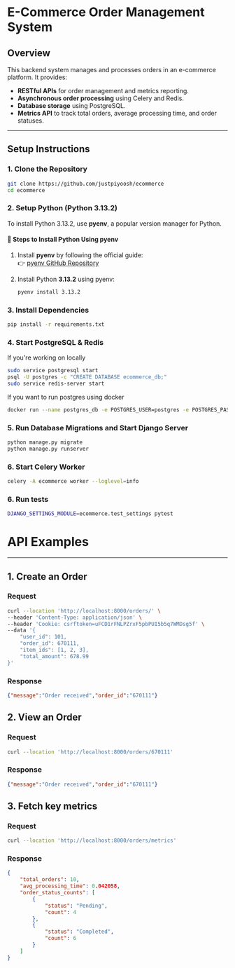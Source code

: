 # E-Commerce Order Management System

## Overview
This backend system manages and processes orders in an e-commerce platform. It provides:  
- **RESTful APIs** for order management and metrics reporting.  
- **Asynchronous order processing** using Celery and Redis.  
- **Database storage** using PostgreSQL.  
- **Metrics API** to track total orders, average processing time, and order statuses.  

---

## Setup Instructions

### 1️. Clone the Repository
```sh
git clone https://github.com/justpiyoosh/ecommerce
cd ecommerce
```

### 2. Setup Python (Python 3.13.2)
To install Python 3.13.2, use **pyenv**, a popular version manager for Python.

#### **🔹 Steps to Install Python Using pyenv**
1. Install **pyenv** by following the official guide:  
   👉 [pyenv GitHub Repository](https://github.com/pyenv/pyenv)
   
2. Install Python **3.13.2** using pyenv:
   ```sh
   pyenv install 3.13.2

### 3. Install Dependencies
```sh
pip install -r requirements.txt
```

### 4. Start PostgreSQL & Redis
If you're working on locally
```sh
sudo service postgresql start
psql -U postgres -c "CREATE DATABASE ecommerce_db;"
sudo service redis-server start
```
If you want to run postgres using docker
```sh
docker run --name postgres_db -e POSTGRES_USER=postgres -e POSTGRES_PASSWORD=your_password -e POSTGRES_DB=ecommerce_db -p 5432:5432 -d postgres:15
```

### 5. Run Database Migrations and Start Django Server
```sh
python manage.py migrate
python manage.py runserver
```

### 6. Start Celery Worker
```sh
celery -A ecommerce worker --loglevel=info
```

### 6. Run tests
```sh
DJANGO_SETTINGS_MODULE=ecommerce.test_settings pytest
```

# API Examples

---

## **1. Create an Order**
### **Request**
```sh
curl --location 'http://localhost:8000/orders/' \
--header 'Content-Type: application/json' \
--header 'Cookie: csrftoken=uFCD1rFNLPZrxF5pbPUI5b5q7WMDsg5f' \
--data '{
    "user_id": 101,
    "order_id": 670111,
    "item_ids": [1, 2, 3],
    "total_amount": 678.99
}'
```

### **Response**
```json
{"message":"Order received","order_id":"670111"}
```

## **2. View an Order**
### **Request**
```sh
curl --location 'http://localhost:8000/orders/670111'
```

### **Response**
```json
{"message":"Order received","order_id":"670111"}
```

## **3. Fetch key metrics**
### **Request**
```sh
curl --location 'http://localhost:8000/orders/metrics'
```

### **Response**
```json
{
    "total_orders": 10,
    "avg_processing_time": 0.042058,
    "order_status_counts": [
        {
            "status": "Pending",
            "count": 4
        },
        {
            "status": "Completed",
            "count": 6
        }
    ]
}
```
